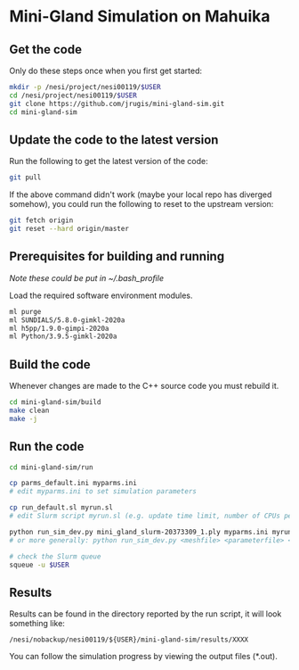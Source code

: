 # Mini-Gland Simulation on Mahuika

## Get the code

Only do these steps once when you first get started:

```sh
mkdir -p /nesi/project/nesi00119/$USER
cd /nesi/project/nesi00119/$USER
git clone https://github.com/jrugis/mini-gland-sim.git
cd mini-gland-sim
```

## Update the code to the latest version

Run the following to get the latest version of the code:

```sh
git pull
```

If the above command didn't work (maybe your local repo has diverged somehow),
you could run the following to reset to the upstream version:

```sh
git fetch origin
git reset --hard origin/master
```

## Prerequisites for building and running

*Note these could be put in ~/.bash_profile*

Load the required software environment modules.

```sh
ml purge
ml SUNDIALS/5.8.0-gimkl-2020a
ml h5pp/1.9.0-gimpi-2020a
ml Python/3.9.5-gimkl-2020a
```

## Build the code

Whenever changes are made to the C++ source code you must rebuild it.

```sh
cd mini-gland-sim/build
make clean
make -j
```

## Run the code

```sh
cd mini-gland-sim/run

cp parms_default.ini myparms.ini
# edit myparms.ini to set simulation parameters

cp run_default.sl myrun.sl
# edit Slurm script myrun.sl (e.g. update time limit, number of CPUs per task, etc.)

python run_sim_dev.py mini_gland_slurm-20373309_1.ply myparms.ini myrun.sl
# or more generally: python run_sim_dev.py <meshfile> <parameterfile> <slurmscript>

# check the Slurm queue
squeue -u $USER
```

## Results

Results can be found in the directory reported by the run script, it will look something like:

```
/nesi/nobackup/nesi00119/${USER}/mini-gland-sim/results/XXXX
```

You can follow the simulation progress by viewing the output files (*.out).
